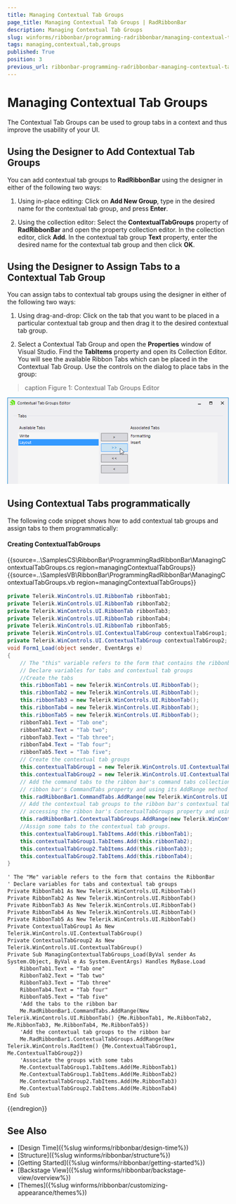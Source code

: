 ```yaml
---
title: Managing Contextual Tab Groups
page_title: Managing Contextual Tab Groups | RadRibbonBar
description: Managing Contextual Tab Groups
slug: winforms/ribbonbar/programming-radribbonbar/managing-contextual-tab-groups
tags: managing,contextual,tab,groups
published: True
position: 3
previous_url: ribbonbar-programming-radribbonbar-managing-contextual-tab-groups
---
```


# Managing Contextual Tab Groups

The Contextual Tab Groups can be used to group tabs in a context and thus improve the usability of your UI.

## Using the Designer to Add Contextual Tab Groups

You can add contextual tab groups to __RadRibbonBar__ using the designer in either of the following two ways:

1. Using in-place editing: Click on __Add New Group__, type in the desired name for the contextual tab group, and press __Enter__.

2. Using the collection editor: Select the __ContextualTabGroups__ property of __RadRibbonBar__ and open the property collection editor. In the collection editor, click __Add__. In the contextual tab group __Text__ property, enter the desired name for the contextual tab group and then click __OK__.

## Using the Designer to Assign Tabs to a Contextual Tab Group

You can assign tabs to contextual tab groups using the designer in either of the following two ways: 

1. Using drag-and-drop: Click on the tab that you want to be placed in a particular contextual tab group and then drag it to the desired contextual tab group.

2. Select a Contextual Tab Group and open the __Properties__ window of Visual Studio. Find the __TabItems__ property and open its Collection Editor. You will see the available Ribbon Tabs which can be placed in the Contextual Tab Group. Use the controls on the dialog to place tabs in the group:

>caption Figure 1: Contextual Tab Groups Editor

![ribbonbar-programming-radribbonbar-managing-contextual-tab-groups 001](images/ribbonbar-programming-radribbonbar-managing-contextual-tab-groups001.png)

## Using Contextual Tabs programmatically

The following code snippet shows how to add contextual tab groups and assign tabs to them programmatically:

#### Creating ContextualTabGroups

{{source=..\SamplesCS\RibbonBar\ProgrammingRadRibbonBar\ManagingContextualTabGroups.cs region=managingContextualTabGroups}} 
{{source=..\SamplesVB\RibbonBar\ProgrammingRadRibbonBar\ManagingContextualTabGroups.vb region=managingContextualTabGroups}} 

````C#
private Telerik.WinControls.UI.RibbonTab ribbonTab1;
private Telerik.WinControls.UI.RibbonTab ribbonTab2;
private Telerik.WinControls.UI.RibbonTab ribbonTab3;
private Telerik.WinControls.UI.RibbonTab ribbonTab4;
private Telerik.WinControls.UI.RibbonTab ribbonTab5;
private Telerik.WinControls.UI.ContextualTabGroup contextualTabGroup1;
private Telerik.WinControls.UI.ContextualTabGroup contextualTabGroup2;
void Form1_Load(object sender, EventArgs e)
{
    // The "this" variable refers to the form that contains the ribbonbar
    // Declare variables for tabs and contextual tab groups
    //Create the tabs
    this.ribbonTab1 = new Telerik.WinControls.UI.RibbonTab();
    this.ribbonTab2 = new Telerik.WinControls.UI.RibbonTab();
    this.ribbonTab3 = new Telerik.WinControls.UI.RibbonTab();
    this.ribbonTab4 = new Telerik.WinControls.UI.RibbonTab();
    this.ribbonTab5 = new Telerik.WinControls.UI.RibbonTab();
    ribbonTab1.Text = "Tab one";
    ribbonTab2.Text = "Tab two";
    ribbonTab3.Text = "Tab three";
    ribbonTab4.Text = "Tab four";
    ribbonTab5.Text = "Tab five";
    // Create the contextual tab groups
    this.contextualTabGroup1 = new Telerik.WinControls.UI.ContextualTabGroup();
    this.contextualTabGroup2 = new Telerik.WinControls.UI.ContextualTabGroup();
    // Add the command tabs to the ribbon bar's command tabs collection by accessing the
    // ribbon bar's CommandTabs property and using its AddRange method
    this.radRibbonBar1.CommandTabs.AddRange(new Telerik.WinControls.UI.RibbonTab[] { ribbonTab1, ribbonTab2, ribbonTab3, ribbonTab4, ribbonTab5 });
    // Add the contextual tab groups to the ribbon bar's contextual tab groups collection by
    // accessing the ribbon bar's ContextualTabGroups property and using its AddRange method
    this.radRibbonBar1.ContextualTabGroups.AddRange(new Telerik.WinControls.RadItem[] { this.contextualTabGroup1, this.contextualTabGroup2 });
    //Assign some tabs to the contextual tab groups.
    this.contextualTabGroup1.TabItems.Add(this.ribbonTab1);
    this.contextualTabGroup1.TabItems.Add(this.ribbonTab2);
    this.contextualTabGroup2.TabItems.Add(this.ribbonTab3);
    this.contextualTabGroup2.TabItems.Add(this.ribbonTab4);
}

````
````VB.NET
' The "Me" variable refers to the form that contains the RibbonBar
' Declare variables for tabs and contextual tab groups
Private RibbonTab1 As New Telerik.WinControls.UI.RibbonTab()
Private RibbonTab2 As New Telerik.WinControls.UI.RibbonTab()
Private RibbonTab3 As New Telerik.WinControls.UI.RibbonTab()
Private RibbonTab4 As New Telerik.WinControls.UI.RibbonTab()
Private RibbonTab5 As New Telerik.WinControls.UI.RibbonTab()
Private ContextualTabGroup1 As New Telerik.WinControls.UI.ContextualTabGroup()
Private ContextualTabGroup2 As New Telerik.WinControls.UI.ContextualTabGroup()
Private Sub ManagingContextualTabGroups_Load(ByVal sender As System.Object, ByVal e As System.EventArgs) Handles MyBase.Load
    RibbonTab1.Text = "Tab one"
    RibbonTab2.Text = "Tab two"
    RibbonTab3.Text = "Tab three"
    RibbonTab4.Text = "Tab four"
    RibbonTab5.Text = "Tab five"
    'Add the tabs to the ribbon bar
    Me.RadRibbonBar1.CommandTabs.AddRange(New Telerik.WinControls.UI.RibbonTab() {Me.RibbonTab1, Me.RibbonTab2, Me.RibbonTab3, Me.RibbonTab4, Me.RibbonTab5})
    'Add the contextual tab groups to the ribbon bar
    Me.RadRibbonBar1.ContextualTabGroups.AddRange(New Telerik.WinControls.RadItem() {Me.ContextualTabGroup1, Me.ContextualTabGroup2})
    'Associate the groups with some tabs
    Me.ContextualTabGroup1.TabItems.Add(Me.RibbonTab1)
    Me.ContextualTabGroup1.TabItems.Add(Me.RibbonTab2)
    Me.ContextualTabGroup2.TabItems.Add(Me.RibbonTab3)
    Me.ContextualTabGroup2.TabItems.Add(Me.RibbonTab4)
End Sub

````

{{endregion}} 

## See Also

* [Design Time]({%slug winforms/ribbonbar/design-time%})
* [Structure]({%slug winforms/ribbonbar/structure%})
* [Getting Started]({%slug winforms/ribbonbar/getting-started%})
* [Backstage View]({%slug winforms/ribbonbar/backstage-view/overview%})
* [Themes]({%slug winforms/ribbonbar/customizing-appearance/themes%}) 





